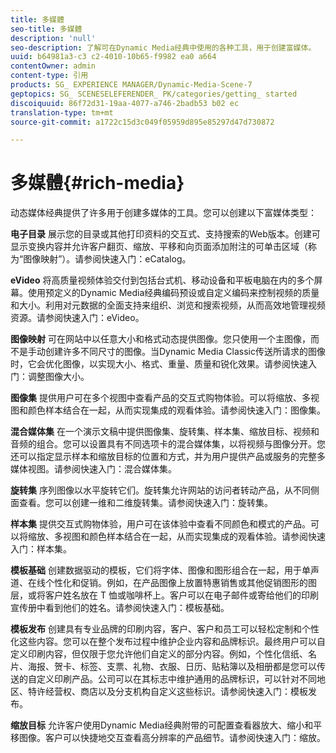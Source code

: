 ```yaml
---
title: 多媒體
seo-title: 多媒體
description: 'null'
seo-description: 了解可在Dynamic Media经典中使用的各种工具，用于创建富媒体。
uuid: b64981a3-c3 c2-4010-10b65-f9982 ea0 a664
contentOwner: admin
content-type: 引用
products: SG_ EXPERIENCE MANAGER/Dynamic-Media-Scene-7
geptopics: SG_ SCENESELEFERENDER_ PK/categories/getting_ started
discoiquuid: 86f72d31-19aa-4077-a746-2badb53 b02 ec
translation-type: tm+mt
source-git-commit: a1722c15d3c049f05959d895e85297d47d730872

---
```



# 多媒體{#rich-media}

动态媒体经典提供了许多用于创建多媒体的工具。您可以创建以下富媒体类型：

**电子目录** 展示您的目录或其他打印资料的交互式、支持搜索的Web版本。创建可显示变换内容并允许客户翻页、缩放、平移和向页面添加附注的可单击区域（称为“图像映射”）。请参阅快速入门：eCatalog。

**eVideo** 将高质量视频体验交付到包括台式机、移动设备和平板电脑在内的多个屏幕。使用预定义的Dynamic Media经典编码预设或自定义编码来控制视频的质量和大小。利用对元数据的全面支持来组织、浏览和搜索视频，从而高效地管理视频资源。请参阅快速入门：eVideo。

**图像映射** 可在网站中以任意大小和格式动态提供图像。您只使用一个主图像，而不是手动创建许多不同尺寸的图像。当Dynamic Media Classic传送所请求的图像时，它会优化图像，以实现大小、格式、重量、质量和锐化效果。请参阅快速入门：调整图像大小。

**图像集** 提供用户可在多个视图中查看产品的交互式购物体验。可以将缩放、多视图和颜色样本结合在一起，从而实现集成的观看体验。请参阅快速入门：图像集。

**混合媒体集** 在一个演示文稿中提供图像集、旋转集、样本集、缩放目标、视频和音频的组合。您可以设置具有不同选项卡的混合媒体集，以将视频与图像分开。您还可以指定显示样本和缩放目标的位置和方式，并为用户提供产品或服务的完整多媒体视图。请参阅快速入门：混合媒体集。

**旋转集** 序列图像以水平旋转它们。旋转集允许网站的访问者转动产品，从不同侧面查看。您可以创建一维和二维旋转集。请参阅快速入门：旋转集。

**样本集** 提供交互式购物体验，用户可在该体验中查看不同颜色和模式的产品。可以将缩放、多视图和颜色样本结合在一起，从而实现集成的观看体验。请参阅快速入门：样本集。

**模板基础** 创建数据驱动的模板，它们将字体、图像和图形组合在一起，用于单声道、在线个性化和促销。例如，在产品图像上放置特惠销售或其他促销图形的图层，或将客户姓名放在 T 恤或咖啡杯上。客户可以在电子邮件或寄给他们的印刷宣传册中看到他们的姓名。请参阅快速入门：模板基础。

**模板发布** 创建具有专业品牌的印刷内容，客户、客户和员工可以轻松定制和个性化这些内容。您可以在整个发布过程中维护企业内容和品牌标识。最终用户可以自定义印刷内容，但仅限于您允许他们自定义的部分内容。例如，个性化信纸、名片、海报、贺卡、标签、支票、礼物、衣服、日历、贴粘簿以及相册都是您可以传送的自定义印刷产品。公司可以在其标志中维护通用的品牌标识，可以针对不同地区、特许经营权、商店以及分支机构自定义这些标识。请参阅快速入门：模板发布。

**缩放目标** 允许客户使用Dynamic Media经典附带的可配置查看器放大、缩小和平移图像。客户可以快捷地交互查看高分辨率的产品细节。请参阅快速入门：缩放。
